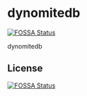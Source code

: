 # dynomitedb
[![FOSSA Status](https://app.fossa.io/api/projects/git%2Bgithub.com%2FNegashev%2Fdynomitedb.svg?type=shield)](https://app.fossa.io/projects/git%2Bgithub.com%2FNegashev%2Fdynomitedb?ref=badge_shield)

dynomitedb


## License
[![FOSSA Status](https://app.fossa.io/api/projects/git%2Bgithub.com%2FNegashev%2Fdynomitedb.svg?type=large)](https://app.fossa.io/projects/git%2Bgithub.com%2FNegashev%2Fdynomitedb?ref=badge_large)